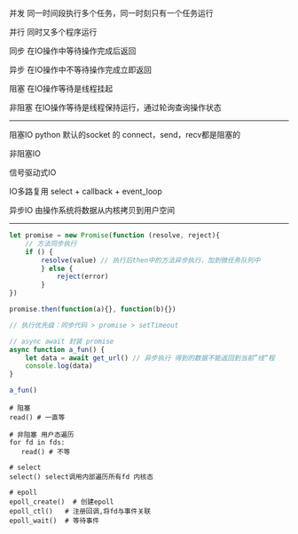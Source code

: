 并发 同一时间段执行多个任务，同一时刻只有一个任务运行

并行 同时又多个程序运行

同步 在IO操作中等待操作完成后返回

异步 在IO操作中不等待操作完成立即返回

阻塞 在IO操作等待是线程挂起

非阻塞 在IO操作等待是线程保持运行，通过轮询查询操作状态

---



阻塞IO python 默认的socket 的 connect，send，recv都是阻塞的

非阻塞IO

信号驱动式IO

IO多路复用 select + callback + event_loop

异步IO 由操作系统将数据从内核拷贝到用户空间



---

```js
let promise = new Promise(function (resolve, reject){
    // 方法同步执行
    if () {
        resolve(value) // 执行后then中的方法异步执行，加到微任务队列中
        } else {
            reject(error)
        }
})

promise.then(function(a){}, function(b){})

// 执行优先级：同步代码 > promise > setTimeout
```

```js
// async await 封装 promise
async function a_fun() {
    let data = await get_url() // 异步执行 得到的数据不能返回到当前”线“程
    console.log(data)
}

a_fun()
```

 ```
# 阻塞
read() # 一直等

# 非阻塞 用户态遍历
for fd in fds:
	read() # 不等
	
# select
select() select调用内部遍历所有fd 内核态

# epoll
epoll_create()  # 创建epoll
epoll_ctl()   # 注册回调,将fd与事件关联
epoll_wait()  # 等待事件

 ```

